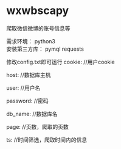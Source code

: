 # wxwbscapy
爬取微信微博的账号信息等

需求环境： python3  
安装第三方库： pymql requests


修改config.txt即可运行
cookie:     //用户cookie

host:       //数据库主机

user:       //用户名

password:   //密码

db_name:    //数据库名

page:       //页数，爬取的页数

ts:         //时间筛选，爬取时间内的信息


